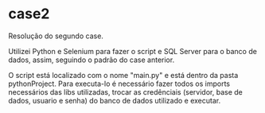 # case2
 
Resolução do segundo case.

Utilizei Python e Selenium para fazer o script e SQL Server para o banco de dados, assim, seguindo o padrão do case anterior.

O script está localizado com o nome "main.py" e está dentro da pasta pythonProject. Para executa-lo é necessário fazer todos os imports necessários das libs utilizadas, trocar as credênciais (servidor, base de dados, usuario e senha) do banco de dados utilizado e executar. 
